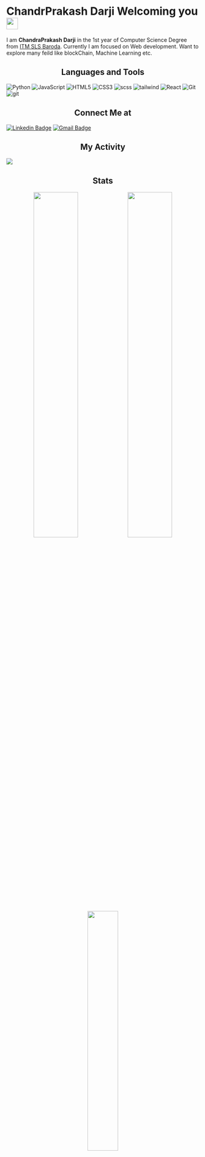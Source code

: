 # ChandrPrakash Darji Welcoming you  <img src="https://raw.githubusercontent.com/aemmadi/aemmadi/master/wave.gif" width="30px">


I am **ChandraPrakash Darji** in the 1st year of Computer Science Degree from [ITM SLS Baroda](https://www.itmbu.ac.in/).  Currently I am focused on Web development. Want to explore many feild like blockChain, Machine Learning etc.

<h2 align="center">Languages and Tools</h2>

![Python](https://img.shields.io/badge/-Python-black?style=flat-square&logo=Python)
![JavaScript](https://img.shields.io/badge/-JavaScript-black?style=flat-square&logo=javascript)
![HTML5](https://img.shields.io/badge/-HTML5-E34F26?style=flat-square&logo=html5&logoColor=white)
![CSS3](https://img.shields.io/badge/-CSS3-1572B6?style=flat-square&logo=css3)
![scss](https://img.shields.io/badge/-scss-007ACC?style=flat-square&logo=scss)
![tailwind](https://img.shields.io/badge/-Tailwind-black?style=flat-square&logo=tailwind)
![React](https://img.shields.io/badge/-React-black?style=flat-square&logo=react)
![Git](https://img.shields.io/badge/-Git-black?style=flat-square&logo=git)
![git](https://img.shields.io/badge/GitHub%20Pages-%23327FC7.svg?logo=github&logoColor=white)


<h2 align="center">Connect Me at</h2>

[![Linkedin Badge](https://img.shields.io/badge/-Chandra%20Prakash-blue?style=flat-square&logo=Linkedin&logoColor=white&link=https://www.linkedin.com/in/chandra-prakash-6065b2224/)](https://www.linkedin.com/in/chandra-prakash-6065b2224/)
[![Gmail Badge](https://img.shields.io/badge/-prakashchandra37863786@gmail.com-c14438?style=flat-square&logo=Gmail&logoColor=white&link=mailto:mailto:prakashchandra3786@gmail.comm)](mailto:prakashchandra3786@gmail.comm)


<h2 align="center">My Activity</h2>
<img src="https://activity-graph.herokuapp.com/graph?username=Chandraprakash-darji&bg_color=0f2d3d&color=1cadfb&line=1cadfb&point=1cadfb&area=true&hide_border=true">



<h2 align="center">Stats</h2>
<p align="center">
  <img width="48%" src="https://github-readme-stats.vercel.app/api?username=Chandraprakash-darji&show_icons=true&theme=tokyonight" />
  <img width="48%" src="https://github-readme-streak-stats.herokuapp.com/?user=Chandraprakash-darji&theme=tokyonight" />
   <img width="40%" src="https://github-readme-stats.vercel.app/api/top-langs/?username=Chandraprakash-Darji&theme=tokyonight" />
</p>
